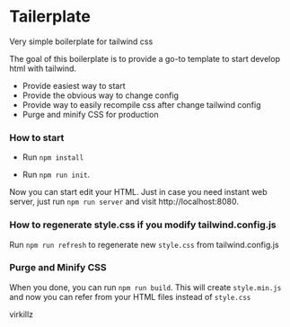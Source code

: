 # Tailerplate

Very simple boilerplate for tailwind css

The goal of this boilerplate is to provide a go-to template to start develop html with tailwind.
* Provide easiest way to start
* Provide the obvious way to change config
* Provide way to easily recompile css after change tailwind config
* Purge and minify CSS for production

### How to start

* Run `npm install`

* Run `npm run init`.

Now you can start edit your HTML. Just in case you need instant web server, just run `npm run server` and visit http://localhost:8080.


### How to regenerate style.css if you modify tailwind.config.js

Run `npm run refresh` to regenerate new `style.css` from tailwind.config.js

### Purge and Minify CSS

When you done, you can run `npm run build`. This will create `style.min.js` and now you can refer from your HTML files instead of `style.css`

 virkillz 